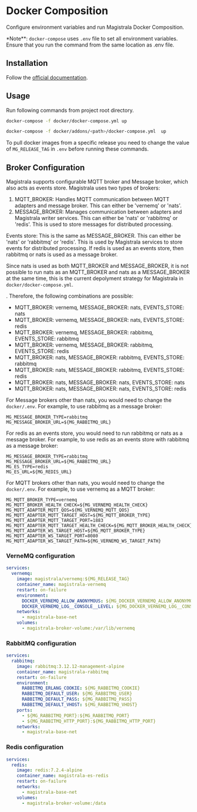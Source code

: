 # Docker Composition

Configure environment variables and run Magistrala Docker Composition.

\*Note\*\*: `docker-compose` uses `.env` file to set all environment variables. Ensure that you run the command from the same location as .env file.

## Installation

Follow the [official documentation](https://docs.docker.com/compose/install/).

## Usage

Run following commands from project root directory.

```bash
docker-compose -f docker/docker-compose.yml up
```

```bash
docker-compose -f docker/addons/<path>/docker-compose.yml  up
```

To pull docker images from a specific release you need to change the value of `MG_RELEASE_TAG` in `.env` before running these commands.

## Broker Configuration

Magistrala supports configurable MQTT broker and Message broker, which also acts as events store. Magistrala uses two types of brokers:

1. MQTT_BROKER: Handles MQTT communication between MQTT adapters and message broker. This can either be 'vernemq' or 'nats'.
2. MESSAGE_BROKER: Manages communication between adapters and Magistrala writer services. This can either be 'nats' or 'rabbitmq' or 'redis'. This is used to store messages for distributed processing.

Events store: This is the same as MESSAGE_BROKER. This can either be 'nats' or 'rabbitmq' or 'redis'. This is used by Magistrala services to store events for distributed processing. If redis is used as an events store, then rabbitmq or nats is used as a message broker.

Since nats is used as both MQTT_BROKER and MESSAGE_BROKER, it is not possible to run nats as an MQTT_BROKER and nats as a MESSAGE_BROKER at the same time, this is the current depolyment strategy for Magistrala in `docker/docker-compose.yml`.

. Therefore, the following combinations are possible:

- MQTT_BROKER: vernemq, MESSAGE_BROKER: nats, EVENTS_STORE: nats
- MQTT_BROKER: vernemq, MESSAGE_BROKER: nats, EVENTS_STORE: redis
- MQTT_BROKER: vernemq, MESSAGE_BROKER: rabbitmq, EVENTS_STORE: rabbitmq
- MQTT_BROKER: vernemq, MESSAGE_BROKER: rabbitmq, EVENTS_STORE: redis
- MQTT_BROKER: nats, MESSAGE_BROKER: rabbitmq, EVENTS_STORE: rabbitmq
- MQTT_BROKER: nats, MESSAGE_BROKER: rabbitmq, EVENTS_STORE: redis
- MQTT_BROKER: nats, MESSAGE_BROKER: nats, EVENTS_STORE: nats
- MQTT_BROKER: nats, MESSAGE_BROKER: nats, EVENTS_STORE: redis

For Message brokers other than nats, you would need to change the `docker/.env`. For example, to use rabbitmq as a message broker:

```env
MG_MESSAGE_BROKER_TYPE=rabbitmq
MG_MESSAGE_BROKER_URL=${MG_RABBITMQ_URL}
```

For redis as an events store, you would need to run rabbitmq or nats as a message broker. For example, to use redis as an events store with rabbitmq as a message broker:

```env
MG_MESSAGE_BROKER_TYPE=rabbitmq
MG_MESSAGE_BROKER_URL=${MG_RABBITMQ_URL}
MG_ES_TYPE=redis
MG_ES_URL=${MG_REDIS_URL}
```

For MQTT brokers other than nats, you would need to change the `docker/.env`. For example, to use vernemq as a MQTT broker:

```env
MG_MQTT_BROKER_TYPE=vernemq
MG_MQTT_BROKER_HEALTH_CHECK=${MG_VERNEMQ_HEALTH_CHECK}
MG_MQTT_ADAPTER_MQTT_QOS=${MG_VERNEMQ_MQTT_QOS}
MG_MQTT_ADAPTER_MQTT_TARGET_HOST=${MG_MQTT_BROKER_TYPE}
MG_MQTT_ADAPTER_MQTT_TARGET_PORT=1883
MG_MQTT_ADAPTER_MQTT_TARGET_HEALTH_CHECK=${MG_MQTT_BROKER_HEALTH_CHECK}
MG_MQTT_ADAPTER_WS_TARGET_HOST=${MG_MQTT_BROKER_TYPE}
MG_MQTT_ADAPTER_WS_TARGET_PORT=8080
MG_MQTT_ADAPTER_WS_TARGET_PATH=${MG_VERNEMQ_WS_TARGET_PATH}
```

### VerneMQ configuration

```yaml
services:
  vernemq:
    image: magistrala/vernemq:${MG_RELEASE_TAG}
    container_name: magistrala-vernemq
    restart: on-failure
    environment:
      DOCKER_VERNEMQ_ALLOW_ANONYMOUS: ${MG_DOCKER_VERNEMQ_ALLOW_ANONYMOUS}
      DOCKER_VERNEMQ_LOG__CONSOLE__LEVEL: ${MG_DOCKER_VERNEMQ_LOG__CONSOLE__LEVEL}
    networks:
      - magistrala-base-net
    volumes:
      - magistrala-broker-volume:/var/lib/vernemq
```

### RabbitMQ configuration

```yaml
services:
  rabbitmq:
    image: rabbitmq:3.12.12-management-alpine
    container_name: magistrala-rabbitmq
    restart: on-failure
    environment:
      RABBITMQ_ERLANG_COOKIE: ${MG_RABBITMQ_COOKIE}
      RABBITMQ_DEFAULT_USER: ${MG_RABBITMQ_USER}
      RABBITMQ_DEFAULT_PASS: ${MG_RABBITMQ_PASS}
      RABBITMQ_DEFAULT_VHOST: ${MG_RABBITMQ_VHOST}
    ports:
      - ${MG_RABBITMQ_PORT}:${MG_RABBITMQ_PORT}
      - ${MG_RABBITMQ_HTTP_PORT}:${MG_RABBITMQ_HTTP_PORT}
    networks:
      - magistrala-base-net
```

### Redis configuration

```yaml
services:
  redis:
    image: redis:7.2.4-alpine
    container_name: magistrala-es-redis
    restart: on-failure
    networks:
      - magistrala-base-net
    volumes:
      - magistrala-broker-volume:/data
```
